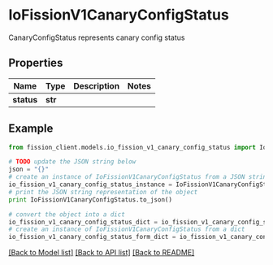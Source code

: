 # IoFissionV1CanaryConfigStatus

CanaryConfigStatus represents canary config status

## Properties

Name | Type | Description | Notes
------------ | ------------- | ------------- | -------------
**status** | **str** |  | 

## Example

```python
from fission_client.models.io_fission_v1_canary_config_status import IoFissionV1CanaryConfigStatus

# TODO update the JSON string below
json = "{}"
# create an instance of IoFissionV1CanaryConfigStatus from a JSON string
io_fission_v1_canary_config_status_instance = IoFissionV1CanaryConfigStatus.from_json(json)
# print the JSON string representation of the object
print IoFissionV1CanaryConfigStatus.to_json()

# convert the object into a dict
io_fission_v1_canary_config_status_dict = io_fission_v1_canary_config_status_instance.to_dict()
# create an instance of IoFissionV1CanaryConfigStatus from a dict
io_fission_v1_canary_config_status_form_dict = io_fission_v1_canary_config_status.from_dict(io_fission_v1_canary_config_status_dict)
```
[[Back to Model list]](../README.md#documentation-for-models) [[Back to API list]](../README.md#documentation-for-api-endpoints) [[Back to README]](../README.md)


